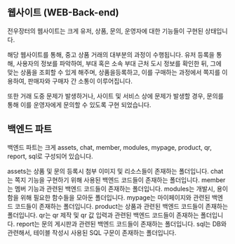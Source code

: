 ## 웹사이트 (WEB-Back-end)

전우장터의 웹사이트는 크게 유저, 상품, 문의, 운영자에 대한 기능들이 구현된 상태입니다.

해당 웹사이트를 통해, 중고 상품 거래의 대부분의 과정이 수행됩니다. 유저 등록을 통해, 사용자의 정보를 파악하여, 부대 혹은 소속 부대 근처 도시 정보를 확인한 뒤, 그에 맞는 상품을 조회할 수 있게 해주며, 상품을등록하고, 이를 구매하는 과정에서 쪽지를 이용하여, 판매자와 구매자 간 소통이 이루어집니다. 

또한 거래 도중 문제가 발생하거나, 사이트 및 서비스 상에 문제가 발생할 경우, 문의를 통해 이를 운영자에게 문의할 수 있도록 구현 되었습니다. 

## 백엔드 파트

백엔드 파트는 크게 assets, chat, member, modules, mypage, product, qr, report, sql로 구성되어 있습니다.

assets는 상품 및 문의 등록시 첨부 이미지 및 리소스들이 존재하는 폴더입니다.
chat는 쪽지 기능을 구현하기 위해 사용된 백엔드 코드들이 존재하는 폴더입니다.
member는 멤버 기능과 관련된 백엔드 코드들이 존재하는 폴더입니다.
modules는 개발시, 용이함을 위해 필요한 함수들을 모아둔 폴더입니다.
mypage는 마이페이지와 관련된 백엔드 코드들이 존재하는 폴더입니다.
product는 상품과 관련된 백엔드 코드들이 존재하는 폴더입니다.
qr는 qr 제작 및 qr 값 입력과 관련된 백엔드 코드들이 존재하는 폴더입니다.
report는 문의 게시판과 관련된 백엔드 코드들이 존재하는 폴더입니다.
sql는 DB와 관련해서, 테이블 작성시 사용된 SQL 구문이 존재하는 폴더입니다. 